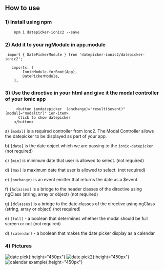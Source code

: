 ## How to use ###

### 1) Install using npm ###

```
    npm i datepicker-ionic2 --save
```

### 2) Add it to your ngModule in app.module ###

```
 import { DatePickerModule } from 'datepicker-ionic2/datepicker-ionic2';
```
```
   imports: [
        IonicModule.forRoot(App),
        DatePickerModule,
    ],
```
### 3) Use the directive in your html and give it the modal controller of your ionic app ###
```
	 <button iondatepicker  (onchange)="result($event)" [modal]="modalCtrl" ion-item>
      Click to show datepicker
    </button>
```

a) `[modal]` is a required controller from ionc2. The Modal Controller allows the datepicker to be displayed as part of your app.

b) `[date]` is the date object which we are passing to the `ionic-datepicker`. (not required)

c) `[min]` is minimum date that user is allowed to select.  (not required)

d) `[max]` is maximum date that user is allowed to select.  (not required)

e) `(onchange)` is an event emitter that returns the date as a $event.

f) `[hclasses]` is a bridge to the header classes of the directive using ngClass (string, array or object)  (not required)

g) `[dclasses]` is a bridge to the date classes of the directive using ngClass (string, array or object)  (not required)

e) `[full]` - a boolean that determines whether the modal should be full screen or not (not required)

d) `[calendar]` - a boolean that makes the date picker display as a calendar

### 4) Pictures ###

![date pick](https://i.gyazo.com/ffb3e4868567c92de9aac456eaf6b9a3.png){:height="450px"}
![date pick2](https://i.gyazo.com/47da6eb564fc369f15ce765644b69987.png){:height="450px"}
![calendar example](https://i.gyazo.com/8a6ab4eaaf0eaff1191a5adf29ca4b5a.png){:height="450px"}